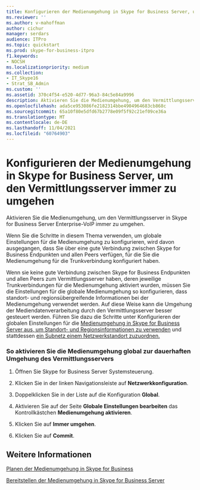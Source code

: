 ```yaml
---
title: Konfigurieren der Medienumgehung in Skype for Business Server, um den Vermittlungsserver immer zu umgehen
ms.reviewer: ''
ms.author: v-mahoffman
author: cichur
manager: serdars
audience: ITPro
ms.topic: quickstart
ms.prod: skype-for-business-itpro
f1.keywords:
- NOCSH
ms.localizationpriority: medium
ms.collection:
- IT_Skype16
- Strat_SB_Admin
ms.custom: ''
ms.assetid: 370c4f54-e520-4d77-96a3-84c5e84a9996
description: Aktivieren Sie die Medienumgehung, um den Vermittlungsserver in Skype for Business Server Enterprise-VoIP immer zu umgehen.
ms.openlocfilehash: ada5ce953086fe2182314bbe4904964683cb868c
ms.sourcegitcommit: 65a10f80e5dfd67b2778e09f5f92c21ef09ce36a
ms.translationtype: MT
ms.contentlocale: de-DE
ms.lasthandoff: 11/04/2021
ms.locfileid: "60764903"
---
```

# <a name="configure-media-bypass-in-skype-for-business-server-to-always-bypass-the-mediation-server"></a>Konfigurieren der Medienumgehung in Skype for Business Server, um den Vermittlungsserver immer zu umgehen
 
Aktivieren Sie die Medienumgehung, um den Vermittlungsserver in Skype for Business Server Enterprise-VoIP immer zu umgehen. 
  
 Wenn Sie die Schritte in diesem Thema verwenden, um globale Einstellungen für die Medienumgehung zu konfigurieren, wird davon ausgegangen, dass Sie über eine gute Verbindung zwischen Skype for Business Endpunkten und allen Peers verfügen, für die Sie die Medienumgehung für die Trunkverbindung konfiguriert haben.
  
Wenn sie keine gute Verbindung zwischen Skype for Business Endpunkten und allen Peers zum Vermittlungsserver haben, deren jeweilige Trunkverbindungen für die Medienumgehung aktiviert wurden, müssen Sie die Einstellungen für die globale Medienumgehung so konfigurieren, dass standort- und regionsübergreifende Informationen bei der Medienumgehung verwendet werden. Auf diese Weise kann die Umgehung der Mediendatenverarbeitung durch den Vermittlungsserver besser gesteuert werden. Führen Sie dazu die Schritte unter Konfigurieren der globalen Einstellungen für die [Medienumgehung in Skype for Business Server aus, um Standort- und Regionsinformationen zu verwenden](use-site-and-region-information.md) und stattdessen [ein Subnetz einem Netzwerkstandort zuzuordnen.](deploy-network.md#BKMK_AssociateSubnets)
  
### <a name="to-enable-media-bypass-globally-to-always-bypass-the-mediation-server"></a>So aktivieren Sie die Medienumgehung global zur dauerhaften Umgehung des Vermittlungsservers

1. Öffnen Sie Skype for Business Server Systemsteuerung.
    
2. Klicken Sie in der linken Navigationsleiste auf **Netzwerkkonfiguration**.
    
3. Doppelklicken Sie in der Liste auf die Konfiguration **Global**.
    
4. Aktivieren Sie auf der Seite **Globale Einstellungen bearbeiten** das Kontrollkästchen **Medienumgehung aktivieren**.
    
5. Klicken Sie auf **Immer umgehen**.
    
6. Klicken Sie auf **Commit**.
    
## <a name="see-also"></a>Weitere Informationen

[Planen der Medienumgehung in Skype for Business](../../plan-your-deployment/enterprise-voice-solution/media-bypass.md)
  
[Bereitstellen der Medienumgehung in Skype for Business Server](deploy-media-bypass.md)

